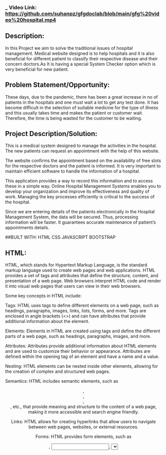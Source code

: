 ### _ Video Link: https://github.com/suhanpz/gfgdoclab/blob/main/gfg%20video%20hospital.mp4


## Description:
   In this Project we aim to solve the traditional issues of hospital management.  Medical website designed is to help hospitals and it is also beneficial for different patient to classify their respective disease and their concern doctors.As It is having a special System Checker option which is very beneficial for new patient.
  ##  Problem Statement/Opportunity: 
  These days, due to the pandemic, there has been a great increase in no of patients in the hospitals and one must wait a lot to get any test done. It has become difficult in the selection of suitable medicine for the type of illness and this usually takes time and makes the patient or customer wait. Therefore, the time is being wasted for the customer to be waiting.

  ## Project Description/Solution: 
  This is a medical system designed to manage the activities in the hospital. The new patients can request an appointment with the help of this website.

The website confirms the appointment based on the availability of free slots for the respective doctors and the patient is informed. It is very important to maintain efficient software to handle the information of a hospital.

This application provides a way to record this information and to access these in a simple way. Online Hospital Management Systems enables you to develop your organization and improve its effectiveness and quality of work. Managing the key processes efficiently is critical to the success of the hospital.

Since we are entering details of the patients electronically in the Hospital Management System, the data will be secured. Thus, processing information will be faster. It guarantees accurate maintenance of patient’s appointments details.

##BUILT WITH:
HTML 
CSS
JAVASCRIPT 
BOOTSTRAP

## HTML:
HTML, which stands for Hypertext Markup Language, is the standard markup language used to create web pages and web applications. HTML provides a set of tags and attributes that define the structure, content, and presentation of a web page. Web browsers interpret HTML code and render it into visual web pages that users can view in their web browsers.

Some key concepts in HTML include:

Tags: HTML uses tags to define different elements on a web page, such as headings, paragraphs, images, links, lists, forms, and more. Tags are enclosed in angle brackets (<>) and can have attributes that provide additional information about the element.

Elements: Elements in HTML are created using tags and define the different parts of a web page, such as headings, paragraphs, images, and more.

Attributes: Attributes provide additional information about HTML elements and are used to customize their behavior or appearance. Attributes are defined within the opening tag of an element and have a name and a value.

Nesting: HTML elements can be nested inside other elements, allowing for the creation of complex and structured web pages.

Semantics: HTML includes semantic elements, such as <header>, <nav>, <main>, <footer>, etc., that provide meaning and structure to the content of a web page, making it more accessible and search engine friendly.

Links: HTML allows for creating hyperlinks that allow users to navigate between web pages, websites, or external resources.

Forms: HTML provides form elements, such as <form>, <input>, <select>, <textarea>, etc., that allow users to input data and submit it to a server for processing.

HTML is the foundation of web development and is used in conjunction with CSS and JavaScript to create web pages and web applications with different layouts, styles, and interactivity. It is a markup language that is easy to learn and essential for creating static and dynamic web content.





Regenerate response

##CSS:
CSS, which stands for Cascading Style Sheets, is a stylesheet language used in web development to describe the presentation and appearance of HTML (Hypertext Markup Language) documents. CSS allows developers to control the layout, design, and formatting of web pages, including elements such as fonts, colors, spacing, positioning, and more.
CSS uses a set of rules and selectors to target HTML elements and apply styles to them. Styles can be defined inline within HTML elements, embedded within HTML documents, or included in separate external CSS files that are linked to HTML documents.

Some key concepts in CSS include:

Selectors: These specify which HTML elements to target with styles. Selectors can target elements by their element type, class, ID, or other attributes.

Properties: These define the visual properties of HTML elements, such as font-size, color, margin, padding, etc.

Values: These specify the values of the properties, such as "red" for color or "12px" for font-size.

Cascading: CSS follows a cascade model, which means that styles can be overridden and combined based on their specificity, order, and inheritance.

Responsive Design: CSS allows for creating responsive designs that adapt to different screen sizes and devices, using techniques such as media queries and flexible layouts.

CSS is a powerful tool for web developers to control the visual appearance of web pages, and it is widely used in conjunction with HTML and JavaScript to create modern and interactive web experiences.

##JAVASCRIPT:
JavaScript is a widely-used programming language that allows developers to add dynamic and interactive elements to websites and web applications. JavaScript is a client-side scripting language, which means it runs on the client's web browser and can be used to manipulate web page elements, handle user interactions, and perform various actions in response to events.


#Bootstrap:
It is a popular open-source front-end framework for building responsive and mobile-first websites and web applications. It provides a collection of CSS, JavaScript, and pre-designed UI components that can be easily integrated into web projects to create modern and visually appealing user interfaces. Bootstrap simplifies the process of designing and developing responsive websites with its grid system, typography, forms, buttons, navigation, and other UI elements. It also offers a variety of customization options, allowing developers to tailor the appearance and behavior of their web projects to suit their specific needs. Bootstrap is widely used in web development and has a large community of developers and resources available for support and documentation.#BOOTSTRAP:




##STEPS TO HOST A WEBSITE: 
To host a website for free, follow these general steps:
1.Choose a free web hosting service like GitHub Pages, Netlify, or InfinityFree.
2.Register a free domain name, or use a subdomain provided by the hosting service.
3.Upload your website files using the hosting service's file manager or FTP.
4.Configure your website, including any necessary databases or settings.
5.Test your website to ensure it's functioning properly.
6.Update your domain DNS settings to point to the hosting service's server.
7.Your website is now live and accessible on the internet, hosted for free. Keep in mind that free hosting services may have limitations in terms of storage, bandwidth, and features, and may display ads on your site.


<div align="center">
  
  ![GitHub repo size](https://img.shields.io/github/repo-size/codewithsadee/doclab)
  ![GitHub stars](https://img.shields.io/github/stars/codewithsadee/doclab?style=social)
  ![GitHub forks](https://img.shields.io/github/forks/codewithsadee/doclab?style=social)
  [![Twitter Follow](https://img.shields.io/twitter/follow/codewithsadee?style=social)](https://twitter.com/intent/follow?screen_name=codewithsadee)
  [![YouTube Video Views](https://img.shields.io/youtube/views/xu_Cg3SCZX4?style=social)](https://youtu.be/xu_Cg3SCZX4)

  <br />
  <br />

  <h2 align="center">Doclab - Hospital Website</h2>

  Doclab is a fully responsive hospital website, <br />Responsive for all devices, build using HTML, CSS, and JavaScript.

  <a href="https://codewithsadee.github.io/doclab/"><strong>➥ Live Demo</strong></a>

</div>

<br />

### Demo Screeshots

![Doclab Desktop Demo](./readme-images/desktop.png "Desktop Demo")

### Prerequisites

Before you begin, ensure you have met the following requirements:

* [Git](https://git-scm.com/downloads "Download Git") must be installed on your operating system.

### Run Locally

To run **Doclab** locally, run this command on your git bash:

Linux and macOS:

```bash
sudo git clone https://github.com/codewithsadee/doclab.git
```

Windows:

```bash
git clone https://github.com/codewithsadee/doclab.git
```

### Local Host
http://34.125.239.139/#



### License

This project is **free to use** and does not contains any license.
